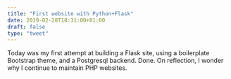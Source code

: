 ```yaml
---
title: "First website with Python+Flask"
date: 2019-02-28T18:31:00+01:00
draft: false
type: "tweet"
---
```


Today was my first attempt at building a Flask site, using a boilerplate
Bootstrap theme, and a Postgresql backend. Done. On reflection, I wonder why I
continue to maintain PHP websites.
